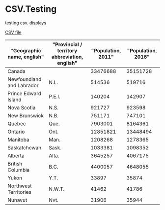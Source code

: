 # CSV.Testing
testing csv. displays

[CSV file](census_data.csv)

| "Geographic name, english" | "Provincial / territory abbreviation, english" | "Population, 2011" | "Population, 2016" | 
|----------------------------|------------------------------------------------|--------------------|--------------------| 
| Canada                     |                                                | 33476688           | 35151728           | 
| Newfoundland and Labrador  | N.L.                                           | 514536             | 519716             | 
| Prince Edward Island       | P.E.I.                                         | 140204             | 142907             | 
| Nova Scotia                | N.S.                                           | 921727             | 923598             | 
| New Brunswick              | N.B.                                           | 751171             | 747101             | 
| Quebec                     | Que.                                           | 7903001            | 8164361            | 
| Ontario                    | Ont.                                           | 12851821           | 13448494           | 
| Manitoba                   | Man.                                           | 1208268            | 1278365            | 
| Saskatchewan               | Sask.                                          | 1033381            | 1098352            | 
| Alberta                    | Alta.                                          | 3645257            | 4067175            | 
| British Columbia           | B.C.                                           | 4400057            | 4648055            | 
| Yukon                      | Y.T.                                           | 33897              | 35874              | 
| Northwest Territories      | N.W.T.                                         | 41462              | 41786              | 
| Nunavut                    | Nvt.                                           | 31906              | 35944              | 
